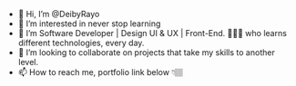 - 👋 Hi, I’m @DeibyRayo
- 👀 I’m interested in never stop learning
- 🌱 I’m Software Developer | Design UI & UX | Front-End. 🧑🏽‍💻 who learns different technologies, every day.
- 💞️ I’m looking to collaborate on projects that take my skills to another level.
- 📫 How to reach me, portfolio link below 👇🏽

<!---
DeibyRayo/DeibyRayo is a ✨ special ✨ repository because its `README.md` (this file) appears on your GitHub profile.
You can click the Preview link to take a look at your changes.
--->
